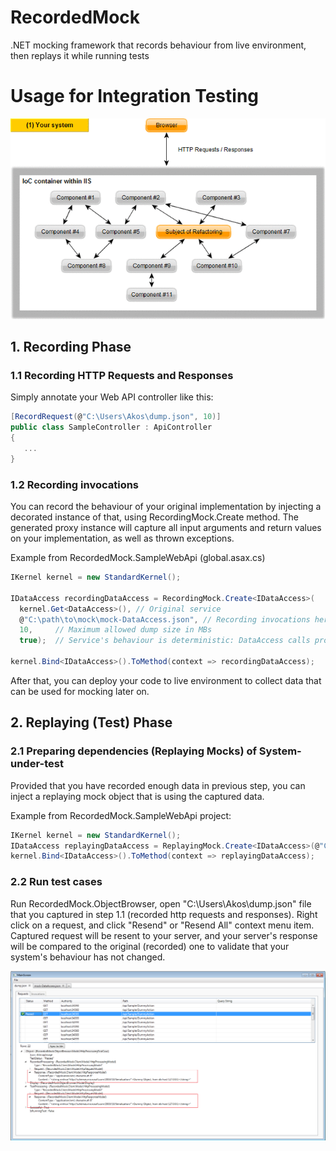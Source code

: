 # RecordedMock
.NET mocking framework that records behaviour from live environment, then replays it while running tests

# Usage for Integration Testing

![Usage](https://github.com/akos-sereg/RecordedMock/blob/master/docs/usage.gif?raw=true "Usage")

## 1. Recording Phase
###  1.1 Recording HTTP Requests and Responses

Simply annotate your Web API controller like this:

```c#
[RecordRequest(@"C:\Users\Akos\dump.json", 10)]
public class SampleController : ApiController
{
   ...
}
```

###  1.2 Recording invocations

You can record the behaviour of your original implementation by injecting a decorated instance of that, using RecordingMock.Create method. The generated proxy instance will capture all input arguments and return values on your  implementation, as well as thrown exceptions.

Example from RecordedMock.SampleWebApi (global.asax.cs)
```c#
IKernel kernel = new StandardKernel();

IDataAccess recordingDataAccess = RecordingMock.Create<IDataAccess>(
  kernel.Get<DataAccess>(), // Original service
  @"C:\path\to\mock\mock-DataAccess.json", // Recording invocations here
  10,     // Maximum allowed dump size in MBs
  true);  // Service's behaviour is deterministic: DataAccess calls provide the same result for the same arguments
  
kernel.Bind<IDataAccess>().ToMethod(context => recordingDataAccess);
```

After that, you can deploy your code to live environment to collect data that can be used for mocking later on.

## 2. Replaying (Test) Phase

### 2.1 Preparing dependencies (Replaying Mocks) of System-under-test

Provided that you have recorded enough data in previous step, you can inject a replaying mock object that is using the captured data.

Example from RecordedMock.SampleWebApi project:
```c#
IKernel kernel = new StandardKernel();
IDataAccess replayingDataAccess = ReplayingMock.Create<IDataAccess>(@"C:\path\to\mock\mock-DataAccess.json");
kernel.Bind<IDataAccess>().ToMethod(context => replayingDataAccess);
```

### 2.2 Run test cases

Run RecordedMock.ObjectBrowser, open "C:\Users\Akos\dump.json" file that you captured in step 1.1 (recorded http requests and responses).
Right click on a request, and click "Resend" or "Resend All" context menu item. Captured request will be resent to your server, and your server's response will be compared to the original (recorded) one to validate that your system's behaviour has not changed.

![Usage](https://github.com/akos-sereg/RecordedMock/blob/master/docs/run-testcase.png?raw=true "Usage")

